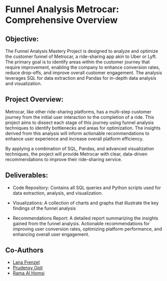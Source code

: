 # Funnel Analysis Metrocar: Comprehensive Overview

## Objective:
The Funnel Analysis Mastery Project is designed to analyze and optimize the customer funnel of Metrocar, a ride-sharing app akin to Uber or Lyft. The primary goal is to identify areas within the customer journey that require improvement, enabling the company to enhance conversion rates, reduce drop-offs, and improve overall customer engagement. The analysis leverages SQL for data extraction and Pandas for in-depth data analysis and visualization.

## Project Overview:
Metrocar, like other ride-sharing platforms, has a multi-step customer journey from the initial user interaction to the completion of a ride. This project aims to dissect each stage of this journey using funnel analysis techniques to identify bottlenecks and areas for optimization. The insights derived from this analysis will inform actionable recommendations to enhance user experience and increase overall platform efficiency.

By applying a combination of SQL, Pandas, and advanced visualization techniques, the project will provide Metrocar with clear, data-driven recommendations to improve their ride-sharing service. 

## Deliverables:

- Code Repository: Contains all SQL queries and Python scripts used for data extraction, analysis, and visualization.

- Visualizations: A collection of charts and graphs that illustrate the key findings of the funnel analysis

- Recommendations Report: A detailed report summarizing the insights gained from the funnel analysis. Actionable recommendations for improving user conversion rates, optimizing platform performance, and enhancing overall user engagement.

## Co-Authors

- [Lana Frenzel](https://github.com/lanafrenzel)
- [Prudensy Opit](https://github.com/prudensy)
- [Rama Al Homsi](https://github.com/rama-alhomsi)
